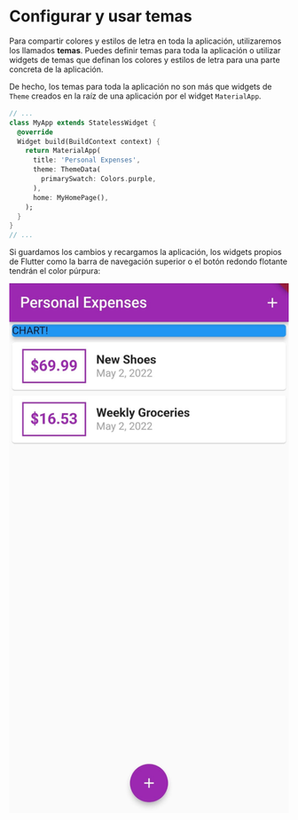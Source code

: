 # Configurar y usar temas

Para compartir colores y estilos de letra en toda la aplicación, utilizaremos los llamados **temas**. Puedes definir temas para toda la aplicación o utilizar widgets de temas que definan los colores y estilos de letra para una parte concreta de la aplicación. 

De hecho, los temas para toda la aplicación no son más que widgets de `Theme` creados en la raíz de una aplicación por el widget `MaterialApp`.

```dart
// ...
class MyApp extends StatelessWidget {
  @override
  Widget build(BuildContext context) {
    return MaterialApp(
      title: 'Personal Expenses',
      theme: ThemeData(
        primarySwatch: Colors.purple,
      ),
      home: MyHomePage(),
    );
  }
}
// ...
```

Si guardamos los cambios y recargamos la aplicación, los widgets propios de Flutter como la barra de navegación superior o el botón redondo flotante tendrán el color púrpura:

![Flutter Color Theme](/images/flutter-themes-1.jpeg?raw=true "Flutter Color Theme")